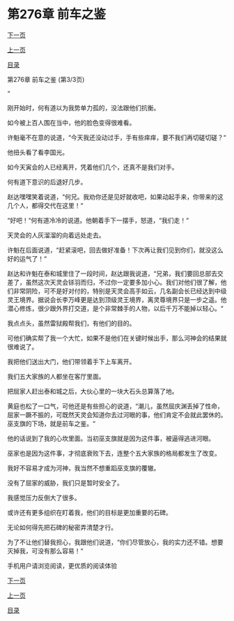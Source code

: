 <h1>第276章    前车之鉴</h1>
            <div><p><a href="./828_%E7%AC%AC277%E7%AB%A0_%E8%BF%9E%E7%AA%9D%E7%AB%AF.md">下一页</a></p><p><a href="./826_%E7%AC%AC276%E7%AB%A0_%E5%89%8D%E8%BD%A6%E4%B9%8B%E9%89%B4.md">上一页</a></p><p><a href="../">目录</a></p></div>
            <div><p>第276章    前车之鉴 (第3/3页)</p><p>“</p><p>刚开始时，何有道以为我势单力孤的，没法跟他们抗衡。</p><p>如今被上百人围在当中，他的脸色变得很难看。</p><p>许魁毫不在意的说道，“今天我还没动过手，手有些痒痒，要不我们再切磋切磋？“</p><p>他扭头看了看李国光。</p><p>如今天寅会的人已经离开，凭着他们几个，还真不是我们对手。</p><p>何有道下意识的后退好几步。</p><p>赵达嘿嘿笑着说道，“何兄。我劝你还是见好就收吧，如果动起手来，你带来的这几个人，都得交代在这里！“</p><p>“好吧！“何有道冷冷的说道。他朝着手下一摆手，怒道，“我们走！“</p><p>天灵会的人灰溜溜的向着远处走去。</p><p>许魁在后面说道，“赶紧滚吧，回去做好准备！下次再让我们见到你们，就没这么好的运气了！“</p><p>赵达和许魁在泰和城里住了一段时间，赵达跟我说道，“兄弟，我们要回总部去交差了，虽然这次天灵会铩羽而归，不过你一定要多加小心。我们对他们很了解，他们非常阴险，可不是好对付的，特别是天灵会高手如云，几名副会长已经达到中级灵王境界。据说会长李万峰更是达到顶级灵王境界，离灵尊境界只是一步之遥。他潜心修炼，很少跟外界打交道，是个非常棘手的人物，以后千万不能掉以轻心。“</p><p>我点点头，虽然雷狱殿帮我们，有他们的目的。</p><p>可他们确实帮了我一个大忙，如果不是他们在关键时候出手，那么河神会的结果就很难说了。</p><p>我把他们送出大门，他们带领着手下上车离开。</p><p>我们五大家族的人都坐在客厅里面。</p><p>把屈家人赶出泰和城之后，大伙心里的一块大石头总算落了地。</p><p>黄庭也松了一口气，可他还是有些担心的说道，“潮儿，虽然屈庆渊丢掉了性命，屈家一蹶不振的，可既然天灵会知道你去过河眼的事，他们肯定不会就此罢休的。巫支旗的下场，就是前车之鉴。“</p><p>他的话说到了我的心坎里面。当初巫支旗就是因为这件事，被逼得逃进河眼。</p><p>巫家也是因为这件事，才彻底衰败下去，连整个五大家族的格局都发生了改变。</p><p>我好不容易才成为河神，我当然不想重蹈巫支旗的覆辙。</p><p>没有了屈家的威胁，我们只是暂时安全了。</p><p>我感觉压力反倒大了很多。</p><p>或许还有更多组织在盯着我，他们的目标是更加重要的石碑。</p><p>无论如何得先把石碑的秘密弄清楚才行。</p><p>为了不让他们替我担心，我跟他们说道，“你们尽管放心，我的实力还不错。想要灭掉我，可没有那么容易！“</p><p>手机用户请浏览阅读，更优质的阅读体验</p></div>
            <div><p><a href="./828_%E7%AC%AC277%E7%AB%A0_%E8%BF%9E%E7%AA%9D%E7%AB%AF.md">下一页</a></p><p><a href="./826_%E7%AC%AC276%E7%AB%A0_%E5%89%8D%E8%BD%A6%E4%B9%8B%E9%89%B4.md">上一页</a></p><p><a href="../">目录</a></p></div>